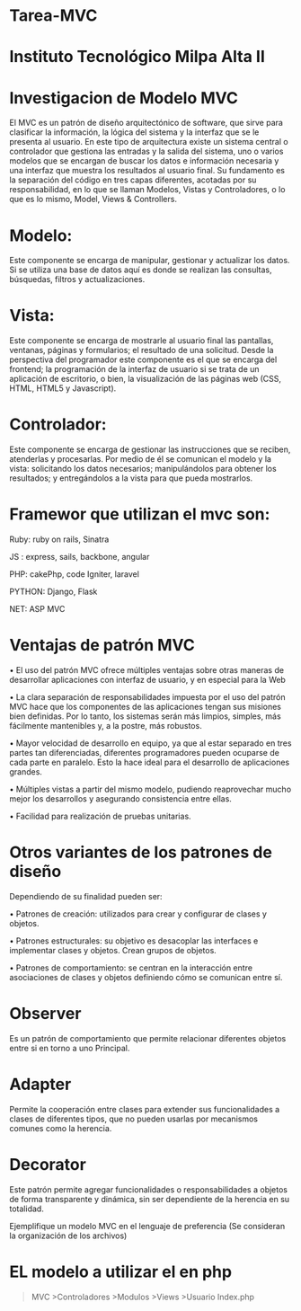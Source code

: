 # Tarea-MVC


 # Instituto Tecnológico Milpa Alta II
# Investigacion de Modelo MVC

[](http://codingornot.com/wp-content/uploads/2017/10/mvc-modelo-vista-controlador.png)



El MVC es un patrón de diseño arquitectónico de software, que sirve para clasificar la información, la lógica del sistema y la interfaz que se le presenta al usuario. En este tipo de arquitectura existe un sistema central o controlador que gestiona las entradas y la salida del sistema, uno o varios modelos que se encargan de buscar los datos e información necesaria y una interfaz que muestra los resultados al usuario final.
Su fundamento es la separación del código en tres capas diferentes, acotadas por su responsabilidad, en lo que se llaman Modelos, Vistas y Controladores, o lo que es lo mismo, Model, Views & Controllers.
 
# Modelo: 
Este componente se encarga de manipular, gestionar y actualizar los datos. Si se utiliza una base de datos aquí es donde se realizan las consultas, búsquedas, filtros y actualizaciones.

# Vista: 
Este componente se encarga de mostrarle al usuario final las pantallas, ventanas, páginas y formularios; el resultado de una solicitud. Desde la perspectiva del programador este componente es el que se encarga del frontend; la programación de la interfaz de usuario si se trata de un aplicación de escritorio, o bien, la visualización de las páginas web (CSS, HTML, HTML5 y Javascript).

# Controlador: 
Este componente se encarga de gestionar las instrucciones que se reciben, atenderlas y procesarlas. Por medio de él se comunican el modelo y la vista: solicitando los datos necesarios; manipulándolos para obtener los resultados; y entregándolos a la vista para que pueda mostrarlos.

# Framewor que utilizan el mvc son: 

Ruby: ruby on rails, Sinatra

JS : express, sails, backbone, angular

PHP: cakePhp, code Igniter, laravel

PYTHON: Django, Flask

NET: ASP MVC

# Ventajas de patrón MVC

•	El uso del patrón MVC ofrece múltiples ventajas sobre otras maneras de desarrollar aplicaciones con interfaz de usuario, y en especial para la Web

•	La clara separación de responsabilidades impuesta por el uso del patrón MVC hace que los componentes de las aplicaciones tengan sus misiones bien definidas. Por lo tanto, los sistemas serán más limpios, simples, más fácilmente mantenibles y, a la postre, más robustos.

•	Mayor velocidad de desarrollo en equipo, ya que al estar separado en tres partes tan diferenciadas, diferentes programadores pueden ocuparse de cada parte en paralelo. Esto la hace ideal para el desarrollo de aplicaciones grandes.

•	Múltiples vistas a partir del mismo modelo, pudiendo reaprovechar mucho mejor los desarrollos y asegurando consistencia entre ellas.

•	Facilidad para realización de pruebas unitarias.





# Otros variantes de los patrones de diseño

Dependiendo de su finalidad pueden ser:

•	Patrones de creación: utilizados para crear y configurar de clases y objetos.

•	Patrones estructurales: su objetivo es desacoplar las interfaces e implementar clases y objetos. Crean grupos de objetos.

•	Patrones de comportamiento: se centran en la interacción entre asociaciones de clases y objetos definiendo cómo se comunican entre sí.
 

# Observer 

Es un patrón de comportamiento que permite relacionar diferentes objetos entre si en torno a uno Principal.

# Adapter

Permite la cooperación entre clases para extender sus funcionalidades a clases de diferentes tipos, que no pueden usarlas por mecanismos comunes como la herencia.

# Decorator

Este patrón permite agregar funcionalidades o responsabilidades a objetos de forma transparente y dinámica, sin ser dependiente de la herencia en su totalidad.



Ejemplifique un modelo MVC en el lenguaje de preferencia (Se consideran la organización de los archivos)

# EL modelo a utilizar el en php 
>MVC
	>Controladores
	>Modulos
	>Views
		>Usuario
	Index.php
